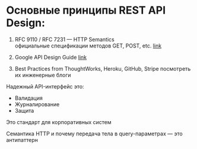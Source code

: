 # Основные принципы REST API Design:  
  
1. RFC 9110 / RFC 7231 — HTTP Semantics  
официальные спецификации методов GET, POST, etc.
[link](https://www.rfc-editor.org/rfc/rfc9110.html) 


2. Google API Design Guide 
[link](https://cloud.google.com/apis/design)


3. Best Practices from ThoughtWorks, Heroku, GitHub, Stripe
посмотреть их инженерные блоги


Надежный API-интерфейс это:

 - Валидация 
 - Журналирование 
 - Защита 

Это стандарт для корпоративных систем


Семантика HTTP и почему передача тела в query-параметрах — это антипаттерн
